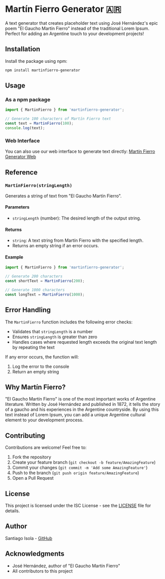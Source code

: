 # Martín Fierro Generator 🇦🇷

A text generator that creates placeholder text using José Hernández's epic poem "El Gaucho Martín Fierro" instead of the traditional Lorem Ipsum. Perfect for adding an Argentine touch to your development projects!

## Installation

Install the package using npm:

```bash
npm install martinfierro-generator
```

## Usage

### As a npm package

```javascript
import { MartinFierro } from 'martinfierro-generator';

// Generate 100 characters of Martín Fierro text
const text = MartinFierro(100);
console.log(text);
```

### Web Interface

You can also use our web interface to generate text directly:
[Martín Fierro Generator Web](https://martinfierro-generator.netlify.app)

## Reference

### `MartinFierro(stringLength)`

Generates a string of text from "El Gaucho Martín Fierro".

#### Parameters

- `stringLength` (number): The desired length of the output string.

#### Returns

- `string`: A text string from Martín Fierro with the specified length.
- Returns an empty string if an error occurs.

#### Example

```javascript
import { MartinFierro } from 'martinfierro-generator';

// Generate 200 characters
const shortText = MartinFierro(200);

// Generate 1000 characters
const longText = MartinFierro(1000);
```

## Error Handling

The `MartinFierro` function includes the following error checks:

- Validates that `stringLength` is a number
- Ensures `stringLength` is greater than zero
- Handles cases where requested length exceeds the original text length by repeating the text

If any error occurs, the function will:
1. Log the error to the console
2. Return an empty string

## Why Martín Fierro?

"El Gaucho Martín Fierro" is one of the most important works of Argentine literature. Written by José Hernández and published in 1872, it tells the story of a gaucho and his experiences in the Argentine countryside. By using this text instead of Lorem Ipsum, you can add a unique Argentine cultural element to your development process.

## Contributing

Contributions are welcome! Feel free to:

1. Fork the repository
2. Create your feature branch (`git checkout -b feature/AmazingFeature`)
3. Commit your changes (`git commit -m 'Add some AmazingFeature'`)
4. Push to the branch (`git push origin feature/AmazingFeature`)
5. Open a Pull Request

## License

This project is licensed under the ISC License - see the [LICENSE](LICENSE) file for details.

## Author

Santiago Isola - [GitHub](https://github.com/Santisola)

## Acknowledgments

- José Hernández, author of "El Gaucho Martín Fierro"
- All contributors to this project
